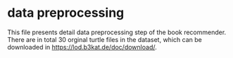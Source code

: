 # data preprocessing
This file presents detail data preprocessing step of the book recommender.
There are in total 30 orginal turtle files in the dataset, which can be downloaded in https://lod.b3kat.de/doc/download/.

